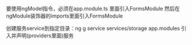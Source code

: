要使用ngModel指令，必须在app.module.ts 里面引入FormsModule
然后在ngModule装饰器的imports里面引入FormsModule

创建服务service到指定目录：ng g service services/storage
app.modules 引入并声明(providers里面)服务